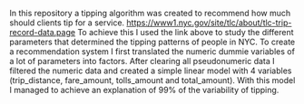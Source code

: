 In this repository a tipping algorithm was created to recommend how much should clients tip for a service.
https://www1.nyc.gov/site/tlc/about/tlc-trip-record-data.page
To achieve this I used the link above to study the different parameters that determined the tipping patterns of people in NYC.
To create a recommendation system I first translated the numeric dummie variables of a lot of parameters into factors. After clearing
all pseudonumeric data I filtered the numeric data and created a simple linear model with 4 variables (trip_distance, fare_amount, 
tolls_amount and total_amount). 
With this model I managed to achieve an explanation of 99% of the variability of tipping.
